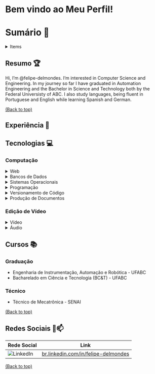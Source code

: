 # Bem vindo ao Meu Perfil! 

# Sumário 📝

<details> <summary>Items</summary>

- [Resumo](#-Resumo)

- [Experiência](#-Experiência)

- [Cursos](#-Cursos)

- [Redes Sociais](#-Redes-Sociais)


</details>

## Resumo 🏆

Hi, I’m @felipe-delmondes. I’m interested in Computer Science and Engineering.
In my journey so far I have graduated in Automation Engineering and the Bachelor in Science and Technology both by the Federal Universisty of ABC. 
I also study languages, being fluent in Portuguese and English while learning Spanish and German.


[(Back to top)](#Sumário)

## Experiência 🚀

## Tecnologias 💻

### Computação

<details> <summary>Web</summary>

- ![CSS3](https://img.shields.io/badge/css3-%231572B6.svg?style=for-the-badge&logo=css3&logoColor=white)

- ![HTML5](https://img.shields.io/badge/html5-%23E34F26.svg?style=for-the-badge&logo=html5&logoColor=white)

- ![JavaScript](https://img.shields.io/badge/javascript-%23323330.svg?style=for-the-badge&logo=javascript&logoColor=%23F7DF1E)

</details>

 <details> <summary>Bancos de Dados</summary>

- ![MicrosoftSQLServer](https://img.shields.io/badge/Microsoft%20SQL%20Sever-CC2927?style=for-the-badge&logo=microsoft%20sql%20server&logoColor=white)

- ![Postgres](https://img.shields.io/badge/postgres-%23316192.svg?style=for-the-badge&logo=postgresql&logoColor=white)

</details>

 <details> <summary>Sistemas Operacionais</summary>

- ![Ubuntu](https://img.shields.io/badge/Ubuntu-E95420?style=for-the-badge&logo=ubuntu&logoColor=white)

- ![Windows](https://img.shields.io/badge/Windows-0078D6?style=for-the-badge&logo=windows&logoColor=white)

</details>

 <details> <summary>Programação</summary>

- ![Python](https://img.shields.io/badge/python-3670A0?style=for-the-badge&logo=python&logoColor=ffdd54)
  
- ![C++](https://img.shields.io/badge/c++-%2300599C.svg?style=for-the-badge&logo=c%2B%2B&logoColor=white)
  
- ![Java](https://img.shields.io/badge/java-%23ED8B00.svg?style=for-the-badge&logo=java&logoColor=white)

</details>


 <details> <summary>Versionamento de Código</summary>

- ![Git](https://img.shields.io/badge/git-%23F05033.svg?style=for-the-badge&logo=git&logoColor=white)
  
- ![GitHub](https://img.shields.io/badge/github-%23121011.svg?style=for-the-badge&logo=github&logoColor=white)

</details>

 <details> <summary>Produção de Documentos</summary>

- ![LaTeX](https://img.shields.io/badge/latex-%23008080.svg?style=for-the-badge&logo=latex&logoColor=white)
  
- ![LibreOffice](https://img.shields.io/badge/LibreOffice-%2318A303?style=for-the-badge&logo=LibreOffice&logoColor=white)
  
- ![Microsoft Word](https://img.shields.io/badge/Microsoft_Word-2B579A?style=for-the-badge&logo=microsoft-word&logoColor=white)

</details>

### Edição de Vídeo

<details> <summary>Vídeo</summary>

- ![Adobe Premiere Pro](https://img.shields.io/badge/Adobe%20Premiere%20Pro-9999FF.svg?style=for-the-badge&logo=Adobe%20Premiere%20Pro&logoColor=white)

</details>

<details> <summary>Áudio</summary>

- ![Audacity](https://img.shields.io/badge/Audacity-0000CC?style=for-the-badge&logo=audacity&logoColor=white)

</details>


## Cursos 📚

### Graduação 
- Engenharia de Instrumentação, Automação e Robótica - UFABC
- Bacharelado em Ciência e Tecnologia (BC&T) - UFABC

### Técnico
- Técnico de Mecatrônica - SENAI

[(Back to top)](#Sumário)

## Redes Sociais 📱📫


| Rede Social   | Link      |    
| ------- | --------------------- | 
| ![LinkedIn](https://img.shields.io/badge/linkedin-%230077B5.svg?style=for-the-badge&logo=linkedin&logoColor=white)| [br.linkedin.com/in/felipe-delmondes](https://br.linkedin.com/in/felipe-delmondes)

[(Back to top)](#Sumário)
